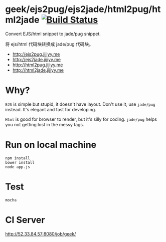 # geek/ejs2pug/ejs2jade/html2pug/html2jade [![Build Status](https://travis-ci.org/Jeff-Tian/geek.svg?branch=master)](https://travis-ci.org/Jeff-Tian/geek)
Convert EJS/html snippet to jade/pug snippet.

将 ejs/html 代码块转换成 jade/pug 代码块。

- http://ejs2pug.jijiyy.me
- http://ejs2jade.jijiyy.me
- http://html2pug.jijiyy.me
- http://html2jade.jijiyy.me

# Why?
`EJS` is simple but stupid, it doesn't have layout. Don't use it, use `jade/pug` instead. It's elegant and fast for developing.

`Html` is good for browser to render, but it's silly for coding. `jade/pug` helps you not getting lost in the messy tags. 

# Run on local machine
```
npm install
bower install
node app.js
```

# Test
```
mocha
```

# CI Server
http://52.33.84.57:8080/job/geek/
